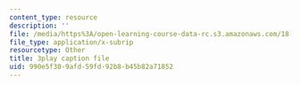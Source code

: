 ```yaml
---
content_type: resource
description: ''
file: /media/https%3A/open-learning-course-data-rc.s3.amazonaws.com/18-03sc-differential-equations-fall-2011/990e5f309afd59fd92b8b45b82a71852_MdzfsfBNJIw.vtt
file_type: application/x-subrip
resourcetype: Other
title: 3play caption file
uid: 990e5f30-9afd-59fd-92b8-b45b82a71852
---
```

